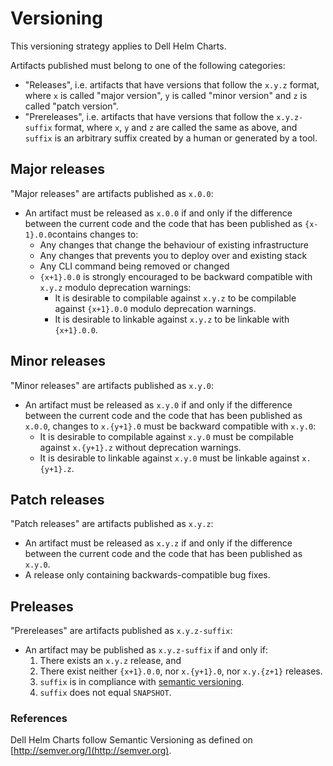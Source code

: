 # Versioning

This versioning strategy applies to Dell Helm Charts.

Artifacts published must belong to one of the following categories:
  * "Releases", i.e. artifacts that have versions that follow the `x.y.z` format,
    where `x` is called "major version", `y` is called "minor version"
    and `z` is called "patch version".
  * "Prereleases", i.e. artifacts that have versions that follow the `x.y.z-suffix` format,
    where `x`, `y` and `z` are called the same as above, and `suffix` is
    an arbitrary suffix created by a human or generated by a tool.

## Major releases

"Major releases" are artifacts published as `x.0.0`:
  * An artifact must be released as `x.0.0` if and only if
    the difference between the current code and the code that
    has been published as `{x-1}.0.0`contains changes to:
    - Any changes that change the behaviour of existing infrastructure
    - Any changes that prevents you to deploy over and existing stack
    - Any CLI command being removed or changed
    - `{x+1}.0.0` is strongly encouraged to be backward compatible with `x.y.z` modulo deprecation warnings:
        * It is desirable to compilable against `x.y.z` to be compilable against `{x+1}.0.0` modulo deprecation warnings.
        * It is desirable to linkable against `x.y.z` to be linkable with `{x+1}.0.0`.

 
## Minor releases

"Minor releases" are artifacts published as `x.y.0`:
  * An artifact must be released as `x.y.0` if and only if
    the difference between the current code and the code
    that has been published as `x.0.0`, changes to `x.{y+1}.0` must be backward compatible with `x.y.0`:
    * It is desirable to compilable against `x.y.0` must be compilable against `x.{y+1}.z` without deprecation warnings.
    * It is desirable to linkable against `x.y.0` must be linkable against `x.{y+1}.z`.

## Patch releases

"Patch releases" are artifacts published as `x.y.z`:
  * An artifact must be released as `x.y.z` if and only if
    the difference between the current code and the code
    that has been published as `x.y.0`.
  * A release only containing backwards-compatible bug fixes.

## Preleases

"Prereleases" are artifacts published as `x.y.z-suffix`:
  * An artifact may be published as `x.y.z-suffix` if and only if:
      1) There exists an `x.y.z` release, and
      2) There exist neither `{x+1}.0.0`, nor `x.{y+1}.0`, nor `x.y.{z+1}` releases.
      3) `suffix` is in compliance with [semantic versioning](https://semver.org/).
      4) `suffix` does not equal `SNAPSHOT`.

### References
Dell Helm Charts follow Semantic Versioning as defined on [http://semver.org/](http://semver.org).

